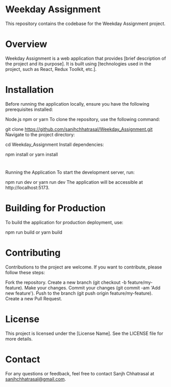 
# Weekday Assignment
This repository contains the codebase for the Weekday Assignment project.

# Overview
Weekday Assignment is a web application that provides [brief description of the project and its purpose]. It is built using [technologies used in the project, such as React, Redux Toolkit, etc.].

# Installation
Before running the application locally, ensure you have the following prerequisites installed:

Node.js
npm or yarn
To clone the repository, use the following command:

git clone https://github.com/sanjhchhatrasal/Weekday_Assignment.git
Navigate to the project directory:

cd Weekday_Assignment
Install dependencies:

npm install
 or
yarn install
#
Running the Application
To start the development server, run:

npm run dev
 or
yarn run dev
The application will be accessible at http://localhost:5173.

# Building for Production
To build the application for production deployment, use:

npm run build
 or
yarn build
# Contributing
Contributions to the project are welcome. If you want to contribute, please follow these steps:

Fork the repository.
Create a new branch (git checkout -b feature/my-feature).
Make your changes.
Commit your changes (git commit -am 'Add new feature').
Push to the branch (git push origin feature/my-feature).
Create a new Pull Request.
# License
This project is licensed under the [License Name]. See the LICENSE file for more details.

# Contact
For any questions or feedback, feel free to contact Sanjh Chhatrasal at sanjhchhatrasal@gmail.com.


